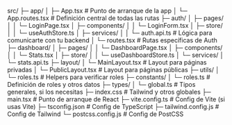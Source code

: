 src/
├─ app/
│  ├─ App.tsx              # Punto de arranque de la app
│  └─ App.routes.tsx       # Definición central de todas las rutas
├─ auth/
│  ├─ pages/
│  │  └─ LoginPage.tsx
│  ├─ components/
│  │  └─ LoginForm.tsx
│  ├─ store/
│  │  └─ useAuthStore.ts
│  ├─ services/
│  │  └─ auth.api.ts       # Lógica para comunicarte con tu backend
│  └─ routes.tsx           # Rutas específicas de Auth
├─ dashboard/
│  ├─ pages/
│  │  └─ DashboardPage.tsx
│  ├─ components/
│  │  └─ Stats.tsx
│  ├─ store/
│  │  └─ useDashboardStore.ts
│  └─ services/
│     └─ stats.api.ts
├─ layout/
│  └─ MainLayout.tsx       # Layout para páginas privadas
│  └─ PublicLayout.tsx     # Layout para páginas públicas
├─ utils/
│  └─ roles.ts              # Helpers para verificar roles
├─ constants/
│  └─ roles.ts              # Definición de roles y otros datos
├─ types/
│  └─ global.ts             # Tipos generales, si los necesitas
├─ index.css                # Tailwind y otros globales
├─ main.tsx                 # Punto de arranque de React
├─ vite.config.ts           # Config de Vite (si usas Vite)
├─ tsconfig.json            # Config de TypeScript
├─ tailwind.config.js       # Config de Tailwind
└─ postcss.config.js        # Config de PostCSS